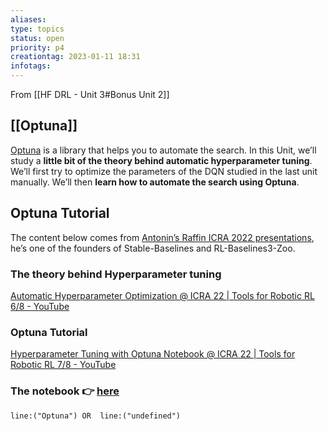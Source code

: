```yaml
---
aliases: 
type: topics
status: open
priority: p4
creationtag: 2023-01-11 18:31
infotags:
---
```

From [[HF DRL - Unit 3#Bonus Unit 2]]
## [[Optuna]]
[Optuna](https://optuna.org/) is a library that helps you to automate the search. In this Unit, we’ll study a **little bit of the theory behind automatic hyperparameter tuning**. We’ll first try to optimize the parameters of the DQN studied in the last unit manually. We’ll then **learn how to automate the search using Optuna**.

## Optuna Tutorial
The content below comes from [Antonin’s Raffin ICRA 2022 presentations](https://araffin.github.io/tools-for-robotic-rl-icra2022/), he’s one of the founders of Stable-Baselines and RL-Baselines3-Zoo.

### The theory behind Hyperparameter tuning
[Automatic Hyperparameter Optimization @ ICRA 22 | Tools for Robotic RL 6/8 - YouTube](https://youtu.be/AidFTOdGNFQ)

### Optuna Tutorial
[Hyperparameter Tuning with Optuna Notebook @ ICRA 22 | Tools for Robotic RL 7/8 - YouTube](https://youtu.be/ihP7E76KGOI)

### The notebook 👉 [here](https://colab.research.google.com/github/araffin/tools-for-robotic-rl-icra2022/blob/main/notebooks/optuna_lab.ipynb)



```query 
line:("Optuna") OR  line:("undefined") 
```